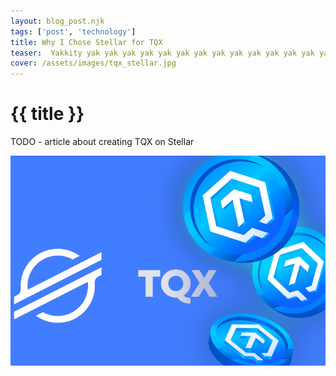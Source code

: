 ```yaml
---
layout: blog_post.njk
tags: ['post', 'technology']
title: Why I Chose Stellar for TQX
teaser:  Yakkity yak yak yak yak yak yak yak yak yak yak yak yak yak yak yak
cover: /assets/images/tqx_stellar.jpg
---
```

# {{ title }}

TODO - article about creating TQX on Stellar

![Me, Aaron Blondeau](/assets/images/tqx_stellar.jpg)